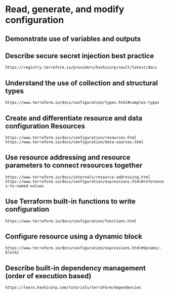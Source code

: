 # Read, generate, and modify configuration

## Demonstrate use of variables and outputs

## Describe secure secret injection best practice

`https://registry.terraform.io/providers/hashicorp/vault/latest/docs`

## Understand the use of collection and structural types

`https://www.terraform.io/docs/configuration/types.html#complex-types`

## Create and differentiate resource and data configuration	Resources

`https://www.terraform.io/docs/configuration/resources.html`
`https://www.terraform.io/docs/configuration/data-sources.html`

## Use resource addressing and resource parameters to connect resources together

`https://www.terraform.io/docs/internals/resource-addressing.html`
`https://www.terraform.io/docs/configuration/expressions.html#references-to-named-values`

## Use Terraform built-in functions to write configuration

`https://www.terraform.io/docs/configuration/functions.html`

## Configure resource using a dynamic block

`https://www.terraform.io/docs/configuration/expressions.html#dynamic-blocks`

## Describe built-in dependency management (order of execution based)

`https://learn.hashicorp.com/tutorials/terraform/dependencies`

